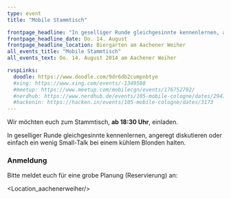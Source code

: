 ```yaml
---
type: event
title: "Mobile Stammtisch"

frontpage_headline: "In geselliger Runde gleichgesinnte kennenlernen, angeregt diskutieren oder einfach ein wenig Small-Talk bei einem kühlem Blonden halten."
frontpage_headline_date: Do. 14. August
frontpage_headline_location: Biergarten am Aachener Weiher
all_events_title: "Mobile Stammtisch"
all_events_text: Do. 14. August 2014 am Aachener Weiher

rvspLinks:
  doodle: https://www.doodle.com/9dr6db2cumpnbtye
  #xing: https://www.xing.com/events/-1349588
  #meetup: https://www.meetup.com/mobilecgn/events/176752792/
  #nerdhub: https://www.nerdhub.de/events/105-mobile-cologne/dates/29471
  #hackenin: https://hacken.in/events/105-mobile-cologne/dates/3173
---
```


Wir möchten euch zum Stammtisch, **ab 18:30 Uhr**, einladen.

In geselliger Runde gleichgesinnte kennenlernen, angeregt diskutieren oder einfach ein wenig Small-Talk bei einem kühlem Blonden halten.

### Anmeldung

Bitte meldet euch für eine grobe Planung (Reservierung) an: &nbsp;
<RegisterLinks />

<Location_aachenerweiher/>

